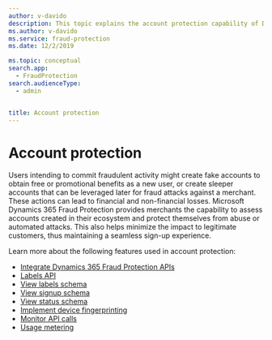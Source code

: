 ```yaml
---
author: v-davido
description: This topic explains the account protection capability of Dynamics 365 Fraud Protection.
ms.author: v-davido
ms.service: fraud-protection
ms.date: 12/2/2019

ms.topic: conceptual
search.app: 
  - FraudProtection
search.audienceType:
  - admin


title: Account protection
---
```


# Account protection  

Users intending to commit fraudulent activity might create fake accounts to obtain free or promotional benefits as a new user, or create sleeper accounts that can be leveraged later for fraud attacks against a merchant. These actions can lead to financial and non-financial losses. Microsoft Dynamics 365 Fraud Protection provides merchants the capability to assess accounts created in their ecosystem and protect themselves from abuse or automated attacks. This also helps minimize the impact to legitimate customers, thus maintaining a seamless sign-up experience. 

Learn more about the following features used in account protection:

- [Integrate Dynamics 365 Fraud Protection APIs](integrate-real-time-api.md)
- [Labels API](labels-api.md)
- [View labels schema](labels-schema.md)
- [View signup schema](signup-schema.md)
- [View status schema](signup-status-schema.md)
- [Implement device fingerprinting](device-fingerprinting.md)
- [Monitor API calls](monitoring.md)
- [Usage metering](metering.md)
